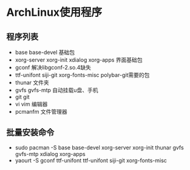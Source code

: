 # ArchLinux使用程序
## 程序列表
- base base-devel 基础包
- xorg-server xorg-init xdialog xorg-apps 界面基础包
- gconf 解决libgconf-2.so.4缺失
- ttf-unifont siji-git xorg-fonts-misc polybar-git需要的包
- thunar 文件夹
- gvfs gvfs-mtp 自动挂载u盘、手机
- git git
- vi vim 编辑器
- pcmanfm 文件管理器
## 批量安装命令
- sudo pacman -S base base-devel xorg-server xorg-init thunar gvfs gvfs-mtp xdialog xorg-apps
- yaourt -S gconf ttf-unifont ttf-unifont siji-git xorg-fonts-misc